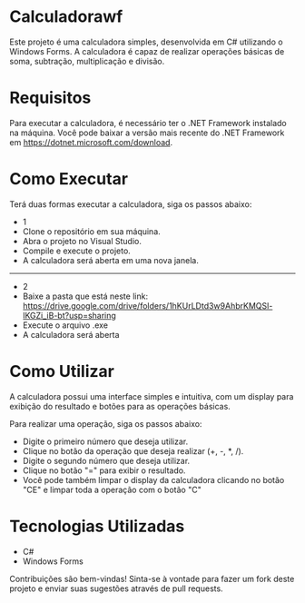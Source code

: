 # Calculadorawf
Este projeto é uma calculadora simples, desenvolvida em C# utilizando o Windows Forms. A calculadora é capaz de realizar operações básicas de soma, subtração, multiplicação e divisão.

# Requisitos
Para executar a calculadora, é necessário ter o .NET Framework instalado na máquina. Você pode baixar a versão mais recente do .NET Framework em https://dotnet.microsoft.com/download.

# Como Executar
Terá duas formas executar a calculadora, siga os passos abaixo:

- 1
- Clone o repositório em sua máquina.
- Abra o projeto no Visual Studio.
- Compile e execute o projeto.
- A calculadora será aberta em uma nova janela.
_______

- 2
- Baixe a pasta que está neste link: https://drive.google.com/drive/folders/1hKUrLDtd3w9AhbrKMQSl-lKGZi_iB-bt?usp=sharing
- Execute o arquivo .exe
- A calculadora será aberta

# Como Utilizar
A calculadora possui uma interface simples e intuitiva, com um display para exibição do resultado e botões para as operações básicas.

Para realizar uma operação, siga os passos abaixo:

- Digite o primeiro número que deseja utilizar.
- Clique no botão da operação que deseja realizar (+, -, *, /).
- Digite o segundo número que deseja utilizar.
- Clique no botão "=" para exibir o resultado.
- Você pode também limpar o display da calculadora clicando no botão "CE" e limpar toda a operação com o botão "C"

# Tecnologias Utilizadas
- C#
- Windows Forms

Contribuições são bem-vindas! Sinta-se à vontade para fazer um fork deste projeto e enviar suas sugestões através de pull requests.

